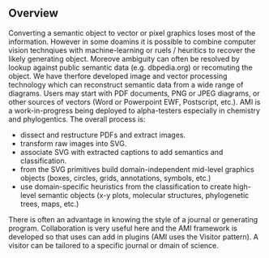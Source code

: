 ## **Overview**
Converting a semantic object to vector or pixel graphics loses most of the information. However in some doamins it is possible to combine computer vision technqiues with machine-learning or ruels / heuritics to recover the likely generating object. Moreove ambiguity can often be resolved by lookup against public semantic data (e.g. dbpedia.org) or recomuting the object. We have therfore developed image and vector processing technology which can reconstruct semantic data from a wide range of diagrams. Users may start with PDF documents, PNG or JPEG diagrams, or other sources of vectors (Word or Powerpoint EWF, Postscript, etc.). AMI is a work-in-progress being deployed to alpha-testers especially in chemistry and phylogentics. The overall process is:

 * dissect and restructure PDFs and extract images.
 * transform raw images into SVG.
 * associate SVG with extracted captions to add semantics and classification. 
 * from the SVG primitives build domain-independent mid-level graphics objects (boxes, circles, grids, annotations, symbols, etc.)
 * use domain-specific heuristics from the classification to create high-level semantic objects (x-y plots, molecular structures, phylogenetic trees, maps, etc.)
 
There is often an advantage in knowing the style of a journal or generating program. Collaboration is very useful here and the AMI framework is developed so that uses can add in plugins (AMI uses the Visitor pattern). A visitor can be tailored to a specific journal or dmain of science. 